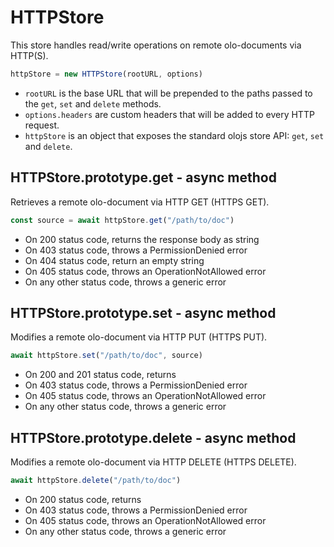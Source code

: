 HTTPStore
============================================================================
This store handles read/write operations on remote olo-documents
via HTTP(S).
```js
httpStore = new HTTPStore(rootURL, options)
```

- `rootURL` is the base URL that will be prepended to the paths passed to
  the `get`, `set` and `delete` methods.
- `options.headers` are custom headers that will be added to every HTTP
  request.
- `httpStore` is an object that exposes the standard olojs store API: `get`,
  `set` and `delete`.
  
HTTPStore.prototype.get - async method
------------------------------------------------------------------------
Retrieves a remote olo-document via HTTP GET (HTTPS GET).

```js
const source = await httpStore.get("/path/to/doc")
```

- On 200 status code, returns the response body as string
- On 403 status code, throws a PermissionDenied error
- On 404 status code, return an empty string
- On 405 status code, throws an OperationNotAllowed error
- On any other status code, throws a generic error
  
HTTPStore.prototype.set - async method
------------------------------------------------------------------------
Modifies a remote olo-document via HTTP PUT (HTTPS PUT).

```js
await httpStore.set("/path/to/doc", source)
```

- On 200 and 201 status code, returns
- On 403 status code, throws a PermissionDenied error
- On 405 status code, throws an OperationNotAllowed error
- On any other status code, throws a generic error
  
HTTPStore.prototype.delete - async method
------------------------------------------------------------------------
Modifies a remote olo-document via HTTP DELETE (HTTPS DELETE).

```js
await httpStore.delete("/path/to/doc")
```

- On 200 status code, returns
- On 403 status code, throws a PermissionDenied error
- On 405 status code, throws an OperationNotAllowed error
- On any other status code, throws a generic error
  

